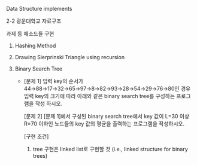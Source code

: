 Data Structure implements

2-2 광운대학교 자료구조

과제 등 메소드들 구현

1. Hashing Method


2. Drawing Sierprinski Triangle using recursion


3. Binary Search Tree
    - [문제 1] 입력 key의 순서가 44→88→17→32→65→97→8→82→93→28→54→29→76→80인
      경우 입력 key의 크기에 따라 아래와 같은 binary search tree를 구성하는 프로그램을 작성
      하시오.
      
      [문제 2] [문제 1]에서 구성된 binary search tree에서 key 값이 L=30 이상 R=70 이하인
      노드들의 key 값의 평균을 출력하는 프로그램을 작성하시오.
      
      [구현 조건]
      1) tree 구현은 linked list로 구현할 것 (i.e., linked structure for binary trees)
